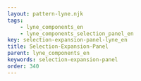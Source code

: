 ```yaml
---
layout: pattern-lyne.njk
tags: 
    - lyne_components_en
    - lyne_components_selection_panel_en
key: selection-expansion-panel-lyne_en
title: Selection-Expansion-Panel
parent: lyne_components_en
keywords: selection-expansion-panel
order: 340
---
```

